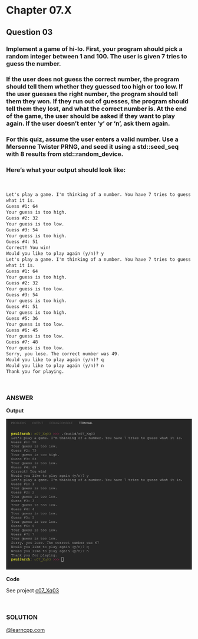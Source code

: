 # Chapter 07.X
## Question 03

### Implement a game of hi-lo. First, your program should pick a random integer between 1 and 100. The user is given 7 tries to guess the number.

### If the user does not guess the correct number, the program should tell them whether they guessed too high or too low. If the user guesses the right number, the program should tell them they won. If they run out of guesses, the program should tell them they lost, and what the correct number is. At the end of the game, the user should be asked if they want to play again. If the user doesn’t enter ‘y’ or ‘n’, ask them again.

### For this quiz, assume the user enters a valid number. Use a Mersenne Twister PRNG, and seed it using a std::seed_seq with 8 results from std::random_device.

### Here’s what your output should look like:

<br/>

```
Let's play a game. I'm thinking of a number. You have 7 tries to guess what it is.
Guess #1: 64
Your guess is too high.
Guess #2: 32
Your guess is too low.
Guess #3: 54
Your guess is too high.
Guess #4: 51
Correct! You win!
Would you like to play again (y/n)? y
Let's play a game. I'm thinking of a number. You have 7 tries to guess what it is.
Guess #1: 64
Your guess is too high.
Guess #2: 32
Your guess is too low.
Guess #3: 54
Your guess is too high.
Guess #4: 51
Your guess is too high.
Guess #5: 36
Your guess is too low.
Guess #6: 45
Your guess is too low.
Guess #7: 48
Your guess is too low.
Sorry, you lose. The correct number was 49.
Would you like to play again (y/n)? q
Would you like to play again (y/n)? n
Thank you for playing.
```

<br>

### ANSWER

**Output**

![Console Output](c07_Xq03.png "Console Output")

**Code**

See project [c07_Xq03](./c07_Xq03/)

<br>

### SOLUTION
[@learncpp.com](https://www.learncpp.com/cpp-tutorial/chapter-7-comprehensive-quiz/#cpp_solution_id_2)